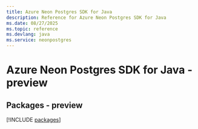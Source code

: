 ```yaml
---
title: Azure Neon Postgres SDK for Java
description: Reference for Azure Neon Postgres SDK for Java
ms.date: 08/27/2025
ms.topic: reference
ms.devlang: java
ms.service: neonpostgres
---
```

# Azure Neon Postgres SDK for Java - preview
## Packages - preview
[!INCLUDE [packages](neon-postgres-index.md)]